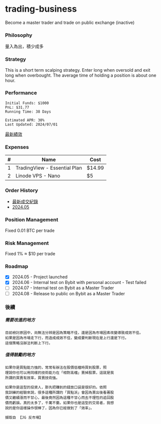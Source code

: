 # trading-business
Become a master trader and trade on public exchange (inactive)

### Philosophy
量入為出，積少成多

### Strategy
This is a short term scalping strategy. Enter long when oversold and exit long when overbought. The average time of holding a position is about one hour.

### Performance
```
Initial Funds: $1000
PnL: $31.77
Running Time: 38 Days

Estimated APR: 30%
Last Updated: 2024/07/01
```
[最新績效](https://docs.google.com/spreadsheets/d/1-eOnb8Xh_RWWzwRVEhaiVXZTP-C3jyrj4s_SPub9SVc/edit?usp=sharing)

### Expenses
|#|Name|Cost|
|----|----|----|
|1|TradingView - Essential Plan|$14.99|
|2|Linode VPS - Nano|$5|

### Order History
- [最新成交紀錄](https://docs.google.com/spreadsheets/d/1-eOnb8Xh_RWWzwRVEhaiVXZTP-C3jyrj4s_SPub9SVc/edit?usp=sharing)
- [2024.05](https://docs.google.com/spreadsheets/d/1toyMmuyC_YtagT3oWx_Rv0tGJx9nWzqYFJFua2w-n1Q/edit?usp=sharing)

### Position Management
Fixed 0.01 BTC per trade

### Risk Management
Fixed 1% ≈ $10 per trade

### Roadmap
* [x] 2024.05 - Project launched
* [x] 2024.06 - Internal test on Bybit with personal account - Test failed
* [ ] 2024.07 - Internal test on Bybit as a Master Trader
* [ ] 2024.08 - Release to public on Bybit as a Master Trader

### 後續
##### 需要改進的地方
```
目前檢討原因中，尚無法分辨是因為策略不佳，還是因為市場因素改變導致成效不佳。
如果是因為市場走下行，而造成成效不佳，變成要判斷現在是上行還是下行。
這個策略沒辦法判斷上下行。
```
##### 值得鼓勵的地方
```
如果你是買點能力強的，常常有辦法在股價低檔時買到股票，照
理說你也可以用同樣的技術能力在「相對高檔」賣掉股票，這就是我
所謂的買賣有效率，買賣技術強。

如果你是這型的投資人，那先把賺到的錢放口袋是很好的。依照
我訓練的經驗來說，很多這種所謂的「買點派」會因為賣出後看著股
價又繼續漲而不甘心，最後竟然因為這種不甘心而去不理性的追回股
價而虧損，真的太多了，千萬不要。如果你也是這型的交易者，我想
說的是你這樣操作很棒了，因為你已經做到了「效率」。

擷取自 【JG 反市場】
```
